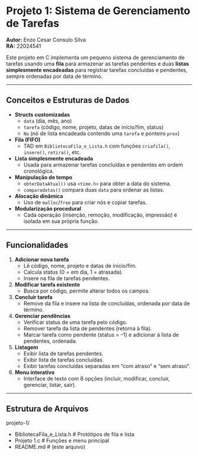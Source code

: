 # Projeto 1: Sistema de Gerenciamento de Tarefas

**Autor:** Enzo Cesar Consulo Silva  
**RA:** 22024541

Este projeto em C implementa um pequeno sistema de gerenciamento de tarefas usando uma **fila** para armazenar as tarefas pendentes e duas **listas simplesmente encadeadas** para registrar tarefas concluídas e pendentes, sempre ordenadas por data de término.

---

## Conceitos e Estruturas de Dados

- **Structs customizadas**  
  - `data` (dia, mês, ano)  
  - `tarefa` (código, nome, projeto, datas de início/fim, status)  
  - `No` (nó de lista encadeada contendo uma `tarefa` e ponteiro `prox`)  
- **Fila (FIFO)**  
  - TAD em `BibliotecaFila_e_Lista.h` com funções `criafila()`, `insere()`, `retira()`, etc.  
- **Lista simplesmente encadeada**  
  - Usada para armazenar tarefas concluídas e pendentes em ordem cronológica.  
- **Manipulação de tempo**  
  - `obterDataAtual()` usa `<time.h>` para obter a data do sistema.  
  - `comparadatas()` compara duas `data` para ordenar as listas.  
- **Alocação dinâmica**  
  - Uso de `malloc`/`free` para criar nós e copiar tarefas.  
- **Modularização procedural**  
  - Cada operação (inserção, remoção, modificação, impressão) é isolada em sua própria função.

---

## Funcionalidades

1. **Adicionar nova tarefa**  
   - Lê código, nome, projeto e datas de início/fim.  
   - Calcula status (0 = em dia, 1 = atrasada).  
   - Insere na fila de tarefas pendentes.  
2. **Modificar tarefa existente**  
   - Busca por código, permite alterar todos os campos.  
3. **Concluir tarefa**  
   - Remove da fila e insere na lista de concluídas, ordenada por data de término.  
4. **Gerenciar pendências**  
   - Verificar status de uma tarefa pelo código.  
   - Remover tarefa da lista de pendentes (retorna à fila).  
   - Marcar tarefa como pendente (status = –1) e adicionar à lista de pendentes, ordenada.  
5. **Listagem**  
   - Exibir lista de tarefas pendentes.  
   - Exibir lista de tarefas concluídas.  
   - Exibir tarefas concluídas separadas em “com atraso” e “sem atraso”.  
6. **Menu interativo**  
   - Interface de texto com 8 opções (incluir, modificar, concluir, gerenciar, listar, sair).

---

## Estrutura de Arquivos
projeto-1/
- BibliotecaFila_e_Lista.h # Protótipos de fila e lista
- Projeto 1.c # Funções e menu principal
- README.md # (este arquivo)
